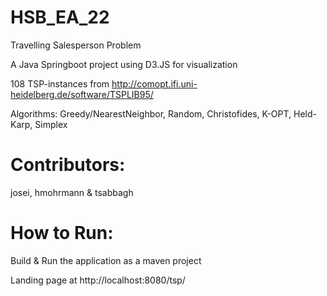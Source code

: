 # HSB_EA_22

Travelling Salesperson Problem

A Java Springboot project using D3.JS for visualization

108 TSP-instances from http://comopt.ifi.uni-heidelberg.de/software/TSPLIB95/

Algorithms: Greedy/NearestNeighbor, Random, Christofides, K-OPT, Held-Karp, Simplex

# Contributors:
josei, hmohrmann & tsabbagh

# How to Run:
Build & Run the application as a maven project

Landing page at http://localhost:8080/tsp/

